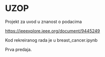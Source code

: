 # UZOP
Projekt za uvod u znanost o podacima

https://ieeexplore.ieee.org/document/9445249

Kod rekreiranog rada je u breast_cancer.ipynb

Prva predaja.
